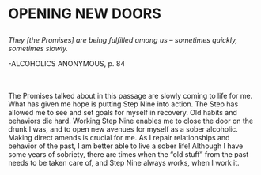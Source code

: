 # <p class='center'>OPENING NEW DOORS</p>

<em>They [the Promises] are being fulfilled among us – sometimes quickly, sometimes slowly.</em>
<br/>
<p class='right'>-ALCOHOLICS ANONYMOUS, p. 84</p>

<br><br>
The Promises talked about in this passage are slowly coming to life for me. What has given me hope is putting Step Nine into action. The Step has allowed me to see and set goals for myself in recovery. Old habits and behaviors die hard. Working Step Nine enables me to close the door on the drunk I was, and to open new avenues for myself as a sober alcoholic. Making direct amends is crucial for me. As I repair relationships and behavior of the past, I am better able to live a sober life! Although I have some years of sobriety, there are times when the “old stuff” from the past needs to be taken care of, and Step Nine always works, when I work it.

